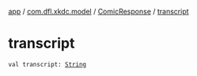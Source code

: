 [app](../../index.md) / [com.dfl.xkdc.model](../index.md) / [ComicResponse](index.md) / [transcript](./transcript.md)

# transcript

`val transcript: `[`String`](https://kotlinlang.org/api/latest/jvm/stdlib/kotlin/-string/index.html)